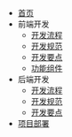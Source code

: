 - [首页]()
- 前端开发
  - [开发流程](frontend/flower)
  - [开发规范](frontend/rule)
  - [开发要点](frontend/main)
  - [功能组件](frontend/components)
- 后端开发
  - [开发流程](backend/flower)
  - [开发规范](backend/rule)
  - [开发要点](backend/main)
- [项目部署](depo/)

